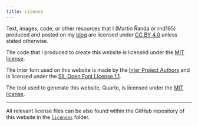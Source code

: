 ```yaml
---
title: License
---
```


Text, images, code, or other resources that I (Martin Řanda or rnd195) produced and posted on my [blog](https://rnd195.github.io/blog.html) are licensed under [CC BY 4.0](https://creativecommons.org/licenses/by/4.0/) unless stated otherwise.

The code that I produced to create this website is licensed under the [MIT license](https://github.com/rnd195/rnd195.github.io/licenses/Personal_Web_LICENSE.txt).

The Inter font used on this website is made by the [Inter Project Authors](https://github.com/rsms/inter/) and is licensed under the [SIL Open Font License 1.1](https://github.com/rsms/inter/blob/master/LICENSE.txt).

The tool used to generate this website, Quarto, is licensed under the [MIT license](https://quarto.org/license.html).

***

All relevant license files can be also found within the GitHub repository of this website in the [`licenses`](https://github.com/rnd195/rnd195.github.io/tree/main/licenses) folder.